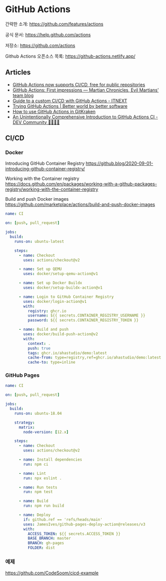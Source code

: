 # GitHub Actions

간략한 소개: <https://github.com/features/actions>

공식 문서: <https://help.github.com/actions>

저장소: <https://github.com/actions>

Github Actions 오픈소스 목록: <https://github-actions.netlify.app/>

## Articles

- [GitHub Actions now supports CI/CD, free for public repositories](https://github.blog/2019-08-08-github-actions-now-supports-ci-cd/)
- [GitHub Actions: First impressions — Martian Chronicles, Evil Martians’ team blog](https://evilmartians.com/chronicles/github-actions-first-impressions)
- [Guide to a custom CI/CD with GitHub Actions - ITNEXT](https://itnext.io/https-medium-com-marekermk-guide-to-a-custom-ci-cd-with-github-actions-5aa0ff07a656)
- [Trying GitHub Actions | Better world by better software](https://glebbahmutov.com/blog/trying-github-actions/)
- [How to use GitHub Actions in GitKraken](https://support.gitkraken.com/git-workflows-and-extensions/github-actions/)
- [An Unintentionally Comprehensive Introduction to GitHub Actions CI - DEV Community 👩‍💻👨‍💻](https://dev.to/bnb/an-unintentionally-comprehensive-introduction-to-github-actions-ci-blm)

## CI/CD

### Docker

Introducing GitHub Container Registry
<https://github.blog/2020-09-01-introducing-github-container-registry/>

Working with the Container registry
<https://docs.github.com/en/packages/working-with-a-github-packages-registry/working-with-the-container-registry>

Build and push Docker images
<https://github.com/marketplace/actions/build-and-push-docker-images>

```yaml
name: CI

on: [push, pull_request]

jobs:
  build:
    runs-on: ubuntu-latest

    steps:
      - name: Checkout
        uses: actions/checkout@v2

      - name: Set up QEMU
        uses: docker/setup-qemu-action@v1

      - name: Set up Docker Buildx
        uses: docker/setup-buildx-action@v1

      - name: Login to GitHub Container Registry
        uses: docker/login-action@v1
        with:
          registry: ghcr.io
          username: ${{ secrets.CONTAINER_REGISTRY_USERNAME }}
          password: ${{ secrets.CONTAINER_REGISTRY_TOKEN }}

      - name: Build and push
        uses: docker/build-push-action@v2
        with:
          context: .
          push: true
          tags: ghcr.io/ahastudio/demo:latest
          cache-from: type=registry,ref=ghcr.io/ahastudio/demo:latest
          cache-to: type=inline
```

### GitHub Pages

```yaml
name: CI

on: [push, pull_request]

jobs:
  build:
    runs-on: ubuntu-18.04

    strategy:
      matrix:
        node-version: [12.x]

    steps:
      - name: Checkout
        uses: actions/checkout@v2

      - name: Install dependencies
        run: npm ci

      - name: Lint
        run: npx eslint .

      - name: Run tests
        run: npm test

      - name: Build
        run: npm run build

      - name: Deploy
        if: github.ref == 'refs/heads/main'
        uses: JamesIves/github-pages-deploy-action@releases/v3
        with:
          ACCESS_TOKEN: ${{ secrets.ACCESS_TOKEN }}
          BASE_BRANCH: master
          BRANCH: gh-pages
          FOLDER: dist
```

### 예제

<https://github.com/CodeSoom/cicd-example>
